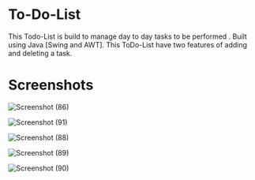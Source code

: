 # To-Do-List
This Todo-List is build to manage day to day tasks to be performed . Built using Java [Swing and AWT].
This ToDo-List have two features of adding and deleting a task.

# Screenshots

![Screenshot (86)](https://user-images.githubusercontent.com/67383719/218530680-f2474b82-624c-41d8-a6dc-248e5ef68456.png)

![Screenshot (91)](https://user-images.githubusercontent.com/67383719/218530724-ed2c7aae-b03c-40b8-9df7-cc41f829405e.png)

![Screenshot (88)](https://user-images.githubusercontent.com/67383719/218530774-d7b3c11b-0560-465e-8c22-197e245cd652.png)

![Screenshot (89)](https://user-images.githubusercontent.com/67383719/218530810-78da0e26-b646-4ac3-ad68-73a3c9ee9411.png)

![Screenshot (90)](https://user-images.githubusercontent.com/67383719/218530850-bc6e1b8b-31c6-40e5-a8c6-ffa7a87d2c28.png)
